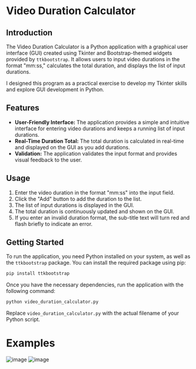 # Video Duration Calculator

## Introduction

The Video Duration Calculator is a Python application with a graphical user interface (GUI) created using Tkinter and Bootstrap-themed widgets provided by `ttkbootstrap`. It allows users to input video durations in the format "mm:ss," calculates the total duration, and displays the list of input durations.

I designed this program as a practical exercise to develop my Tkinter skills and explore GUI development in Python.

## Features

- **User-Friendly Interface:** The application provides a simple and intuitive interface for entering video durations and keeps a running list of input durations.
- **Real-Time Duration Total:** The total duration is calculated in real-time and displayed on the GUI as you add durations.
- **Validation:** The application validates the input format and provides visual feedback to the user.

## Usage

1. Enter the video duration in the format "mm:ss" into the input field.
2. Click the "Add" button to add the duration to the list.
3. The list of input durations is displayed in the GUI.
4. The total duration is continuously updated and shown on the GUI.
5. If you enter an invalid duration format, the sub-title text will turn red and flash briefly to indicate an error.

## Getting Started

To run the application, you need Python installed on your system, as well as the `ttkbootstrap` package. You can install the required package using pip:

```bash
pip install ttkbootstrap
```

Once you have the necessary dependencies, run the application with the following command:

```bash
python video_duration_calculator.py
```

Replace `video_duration_calculator.py` with the actual filename of your Python script.


# Examples

![image](https://github.com/FahimIslam2410/GUI_Video-Duration-Calculator/assets/120402745/b8368bd9-dd57-4896-a77e-71c6b0f46f85)
![image](https://github.com/FahimIslam2410/GUI_Video-Duration-Calculator/assets/120402745/ea3494bf-2610-4663-a751-9232936fed4d)
